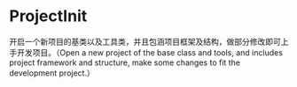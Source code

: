 # ProjectInit
开启一个新项目的基类以及工具类，并且包涵项目框架及结构，做部分修改即可上手开发项目。（Open a new project of the base class and tools, and includes project framework and structure, make some changes to fit the development project.）
